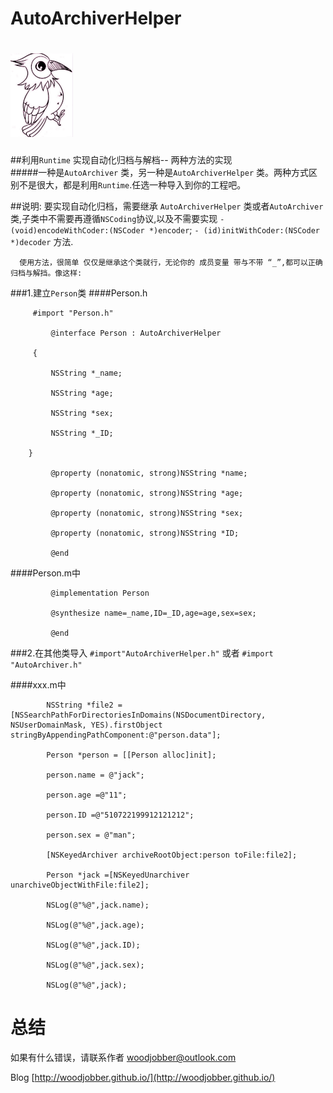 # AutoArchiverHelper

![image](https://github.com/woodjobber/AutoArchiverHelper/blob/master/woodjobber.jpg)
===
##利用`Runtime` 实现自动化归档与解档-- 两种方法的实现  
#####一种是`AutoArchiver` 类，另一种是`AutoArchiverHelper` 类。两种方式区别不是很大，都是利用`Runtime`.任选一种导入到你的工程吧。

##说明:
      要实现自动化归档，需要继承 `AutoArchiverHelper` 类或者`AutoArchiver`类,子类中不需要再遵循`NSCoding`协议,以及不需要实现
   ```- (void)encodeWithCoder:(NSCoder *)encoder```;  ```- (id)initWithCoder:(NSCoder *)decoder``` 方法.
   
      使用方法，很简单 仅仅是继承这个类就行，无论你的 成员变量 带与不带 “_”,都可以正确归档与解挡。像这样:
 
###1.建立`Person`类
####Person.h
```
     #import "Person.h"

         @interface Person : AutoArchiverHelper
  
     {
    
         NSString *_name;
   
         NSString *age;
   
         NSString *sex;
   
         NSString *_ID;
   
    }
   
         @property (nonatomic, strong)NSString *name;
      
         @property (nonatomic, strong)NSString *age;
   
         @property (nonatomic, strong)NSString *sex;
  
         @property (nonatomic, strong)NSString *ID;
  
         @end
``` 
####Person.m中
```  
         @implementation Person
   
         @synthesize name=_name,ID=_ID,age=age,sex=sex;
   
         @end
```
###2.在其他类导入 `#import"AutoArchiverHelper.h"` 或者 `#import "AutoArchiver.h"`
 
####xxx.m中
```
        NSString *file2 = [NSSearchPathForDirectoriesInDomains(NSDocumentDirectory, NSUserDomainMask, YES).firstObject         stringByAppendingPathComponent:@"person.data"];
   
        Person *person = [[Person alloc]init];
   
        person.name = @"jack";
   
        person.age =@"11";
   
        person.ID =@"510722199912121212";
  
        person.sex = @"man";
   
        [NSKeyedArchiver archiveRootObject:person toFile:file2];

        Person *jack =[NSKeyedUnarchiver unarchiveObjectWithFile:file2];
   
        NSLog(@"%@",jack.name);
   
        NSLog(@"%@",jack.age);
   
        NSLog(@"%@",jack.ID);
   
        NSLog(@"%@",jack.sex);
   
        NSLog(@"%@",jack);
```  
# 总结

如果有什么错误，请联系作者 woodjobber@outlook.com

Blog [http://woodjobber.github.io/](http://woodjobber.github.io/)
